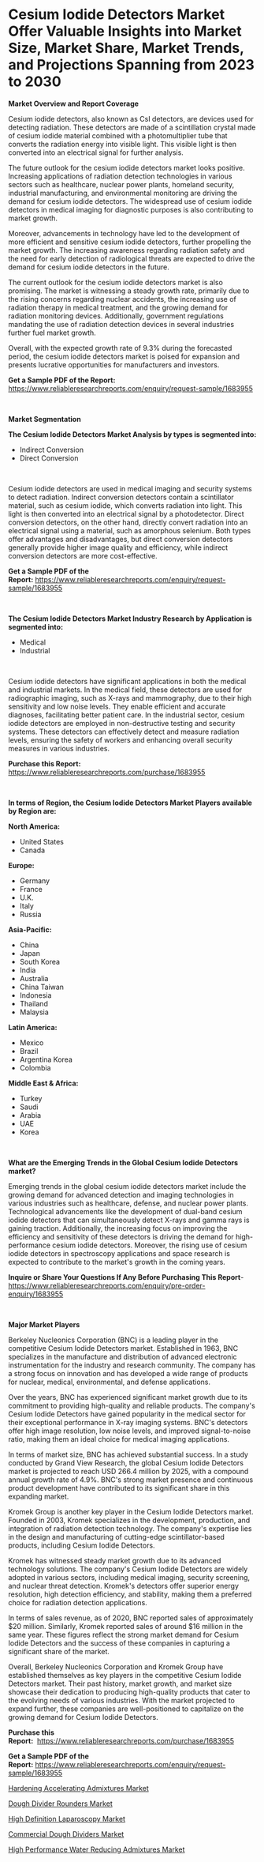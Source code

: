 <p><h1>Cesium Iodide Detectors Market Offer Valuable Insights into Market Size, Market Share, Market Trends, and Projections Spanning from 2023 to 2030</h1></p><p><strong>Market Overview and Report Coverage</strong></p>
<p><p>Cesium iodide detectors, also known as CsI detectors, are devices used for detecting radiation. These detectors are made of a scintillation crystal made of cesium iodide material combined with a photomultiplier tube that converts the radiation energy into visible light. This visible light is then converted into an electrical signal for further analysis.</p><p>The future outlook for the cesium iodide detectors market looks positive. Increasing applications of radiation detection technologies in various sectors such as healthcare, nuclear power plants, homeland security, industrial manufacturing, and environmental monitoring are driving the demand for cesium iodide detectors. The widespread use of cesium iodide detectors in medical imaging for diagnostic purposes is also contributing to market growth.</p><p>Moreover, advancements in technology have led to the development of more efficient and sensitive cesium iodide detectors, further propelling the market growth. The increasing awareness regarding radiation safety and the need for early detection of radiological threats are expected to drive the demand for cesium iodide detectors in the future.</p><p>The current outlook for the cesium iodide detectors market is also promising. The market is witnessing a steady growth rate, primarily due to the rising concerns regarding nuclear accidents, the increasing use of radiation therapy in medical treatment, and the growing demand for radiation monitoring devices. Additionally, government regulations mandating the use of radiation detection devices in several industries further fuel market growth.</p><p>Overall, with the expected growth rate of 9.3% during the forecasted period, the cesium iodide detectors market is poised for expansion and presents lucrative opportunities for manufacturers and investors.</p></p>
<p><strong>Get a Sample PDF of the Report:</strong> <a href="https://www.reliableresearchreports.com/enquiry/request-sample/1683955">https://www.reliableresearchreports.com/enquiry/request-sample/1683955</a></p>
<p>&nbsp;</p>
<p><strong>Market Segmentation</strong></p>
<p><strong>The Cesium Iodide Detectors Market Analysis by types is segmented into:</strong></p>
<p><ul><li>Indirect Conversion</li><li>Direct Conversion</li></ul></p>
<p>&nbsp;</p>
<p><p>Cesium iodide detectors are used in medical imaging and security systems to detect radiation. Indirect conversion detectors contain a scintillator material, such as cesium iodide, which converts radiation into light. This light is then converted into an electrical signal by a photodetector. Direct conversion detectors, on the other hand, directly convert radiation into an electrical signal using a material, such as amorphous selenium. Both types offer advantages and disadvantages, but direct conversion detectors generally provide higher image quality and efficiency, while indirect conversion detectors are more cost-effective.</p></p>
<p><strong>Get a Sample PDF of the Report:</strong>&nbsp;<a href="https://www.reliableresearchreports.com/enquiry/request-sample/1683955">https://www.reliableresearchreports.com/enquiry/request-sample/1683955</a></p>
<p>&nbsp;</p>
<p><strong>The Cesium Iodide Detectors Market Industry Research by Application is segmented into:</strong></p>
<p><ul><li>Medical</li><li>Industrial</li></ul></p>
<p>&nbsp;</p>
<p><p>Cesium iodide detectors have significant applications in both the medical and industrial markets. In the medical field, these detectors are used for radiographic imaging, such as X-rays and mammography, due to their high sensitivity and low noise levels. They enable efficient and accurate diagnoses, facilitating better patient care. In the industrial sector, cesium iodide detectors are employed in non-destructive testing and security systems. These detectors can effectively detect and measure radiation levels, ensuring the safety of workers and enhancing overall security measures in various industries.</p></p>
<p><strong>Purchase this Report:</strong>&nbsp; <a href="https://www.reliableresearchreports.com/purchase/1683955">https://www.reliableresearchreports.com/purchase/1683955</a></p>
<p>&nbsp;</p>
<p><strong>In terms of Region, the Cesium Iodide Detectors Market Players available by Region are:</strong></p>
<p>
    <p> <strong> North America: </strong>
        <ul>
            <li>United States</li>
            <li>Canada</li>
        </ul>
        </p> 
    <p> <strong> Europe: </strong>
        <ul>
            <li>Germany</li>
            <li>France</li>
            <li>U.K.</li>
            <li>Italy</li>
            <li>Russia</li>
        </ul>
        </p> 
    <p> <strong> Asia-Pacific: </strong>
        <ul>
            <li>China</li>
            <li>Japan</li>
            <li>South Korea</li>
            <li>India</li>
            <li>Australia</li>
            <li>China Taiwan</li>
            <li>Indonesia</li>
            <li>Thailand</li>
            <li>Malaysia</li>
        </ul>
        </p> 
    <p> <strong> Latin America: </strong>
        <ul>
            <li>Mexico</li>
            <li>Brazil</li>
            <li>Argentina Korea</li>
            <li>Colombia</li>
        </ul>
        </p> 
    <p> <strong> Middle East & Africa: </strong>
        <ul>
            <li>Turkey</li>
            <li>Saudi</li>
            <li>Arabia</li>
            <li>UAE</li>
            <li>Korea</li>
        </ul>
    </p>
    </p>
<p>&nbsp;</p>
<p><strong>What are the Emerging Trends in the Global Cesium Iodide Detectors market?</strong></p>
<p><p>Emerging trends in the global cesium iodide detectors market include the growing demand for advanced detection and imaging technologies in various industries such as healthcare, defense, and nuclear power plants. Technological advancements like the development of dual-band cesium iodide detectors that can simultaneously detect X-rays and gamma rays is gaining traction. Additionally, the increasing focus on improving the efficiency and sensitivity of these detectors is driving the demand for high-performance cesium iodide detectors. Moreover, the rising use of cesium iodide detectors in spectroscopy applications and space research is expected to contribute to the market's growth in the coming years.</p></p>
<p><strong>Inquire or Share Your Questions If Any Before Purchasing This Report</strong>- <a href="https://www.reliableresearchreports.com/enquiry/pre-order-enquiry/1683955">https://www.reliableresearchreports.com/enquiry/pre-order-enquiry/1683955</a></p>
<p>&nbsp;</p>
<p><strong>Major Market Players</strong></p>
<p><p>Berkeley Nucleonics Corporation (BNC) is a leading player in the competitive Cesium Iodide Detectors market. Established in 1963, BNC specializes in the manufacture and distribution of advanced electronic instrumentation for the industry and research community. The company has a strong focus on innovation and has developed a wide range of products for nuclear, medical, environmental, and defense applications.</p><p>Over the years, BNC has experienced significant market growth due to its commitment to providing high-quality and reliable products. The company's Cesium Iodide Detectors have gained popularity in the medical sector for their exceptional performance in X-ray imaging systems. BNC's detectors offer high image resolution, low noise levels, and improved signal-to-noise ratio, making them an ideal choice for medical imaging applications.</p><p>In terms of market size, BNC has achieved substantial success. In a study conducted by Grand View Research, the global Cesium Iodide Detectors market is projected to reach USD 266.4 million by 2025, with a compound annual growth rate of 4.9%. BNC's strong market presence and continuous product development have contributed to its significant share in this expanding market.</p><p>Kromek Group is another key player in the Cesium Iodide Detectors market. Founded in 2003, Kromek specializes in the development, production, and integration of radiation detection technology. The company's expertise lies in the design and manufacturing of cutting-edge scintillator-based products, including Cesium Iodide Detectors.</p><p>Kromek has witnessed steady market growth due to its advanced technology solutions. The company's Cesium Iodide Detectors are widely adopted in various sectors, including medical imaging, security screening, and nuclear threat detection. Kromek's detectors offer superior energy resolution, high detection efficiency, and stability, making them a preferred choice for radiation detection applications.</p><p>In terms of sales revenue, as of 2020, BNC reported sales of approximately $20 million. Similarly, Kromek reported sales of around $16 million in the same year. These figures reflect the strong market demand for Cesium Iodide Detectors and the success of these companies in capturing a significant share of the market.</p><p>Overall, Berkeley Nucleonics Corporation and Kromek Group have established themselves as key players in the competitive Cesium Iodide Detectors market. Their past history, market growth, and market size showcase their dedication to producing high-quality products that cater to the evolving needs of various industries. With the market projected to expand further, these companies are well-positioned to capitalize on the growing demand for Cesium Iodide Detectors.</p></p>
<p><strong>Purchase this Report:</strong>&nbsp;&nbsp;<a href="https://www.reliableresearchreports.com/purchase/1683955">https://www.reliableresearchreports.com/purchase/1683955</a></p>
<p></p>
<p><strong>Get a Sample PDF of the Report:</strong>&nbsp;<a href="https://www.reliableresearchreports.com/enquiry/request-sample/1683955">https://www.reliableresearchreports.com/enquiry/request-sample/1683955</a></p>
<p><p><a href="https://medium.com/@albanamusaj1924/hardening-accelerating-admixtures-market-trends-and-market-analysis-forecasted-for-period-2023-2030-499b2d23449a">Hardening Accelerating Admixtures Market</a></p><p><a href="https://github.com/abdelrhmankishk22/Market-Research-Report-List-1/blob/main/dough-divider-rounders-market.md">Dough Divider Rounders Market</a></p><p><a href="https://www.linkedin.com/pulse/high-definition-laparoscopy-market-size-share-global-analysis-mwhse/">High Definition Laparoscopy Market</a></p><p><a href="https://github.com/mahnoor2003/Market-Research-Report-List-1/blob/main/commercial-dough-dividers-market.md">Commercial Dough Dividers Market</a></p><p><a href="https://medium.com/@dorinaprifti56/high-performance-water-reducing-admixtures-market-share-evolution-and-market-growth-trends-59a7588ca319">High Performance Water Reducing Admixtures Market</a></p></p>